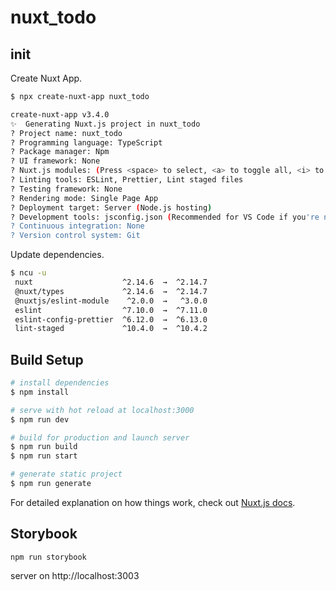 # nuxt_todo

## init

Create Nuxt App.
```bash
$ npx create-nuxt-app nuxt_todo

create-nuxt-app v3.4.0
✨  Generating Nuxt.js project in nuxt_todo
? Project name: nuxt_todo
? Programming language: TypeScript
? Package manager: Npm
? UI framework: None
? Nuxt.js modules: (Press <space> to select, <a> to toggle all, <i> to invert selection)
? Linting tools: ESLint, Prettier, Lint staged files
? Testing framework: None
? Rendering mode: Single Page App
? Deployment target: Server (Node.js hosting)
? Development tools: jsconfig.json (Recommended for VS Code if you're not using typescript)
? Continuous integration: None
? Version control system: Git
```

Update dependencies.
```bash
$ ncu -u
 nuxt                    ^2.14.6  →  ^2.14.7   
 @nuxt/types             ^2.14.6  →  ^2.14.7   
 @nuxtjs/eslint-module    ^2.0.0  →   ^3.0.0   
 eslint                  ^7.10.0  →  ^7.11.0   
 eslint-config-prettier  ^6.12.0  →  ^6.13.0   
 lint-staged             ^10.4.0  →  ^10.4.2   
```

## Build Setup

```bash
# install dependencies
$ npm install

# serve with hot reload at localhost:3000
$ npm run dev

# build for production and launch server
$ npm run build
$ npm run start

# generate static project
$ npm run generate
```

For detailed explanation on how things work, check out [Nuxt.js docs](https://nuxtjs.org).

## Storybook

```
npm run storybook
```

server on http://localhost:3003
